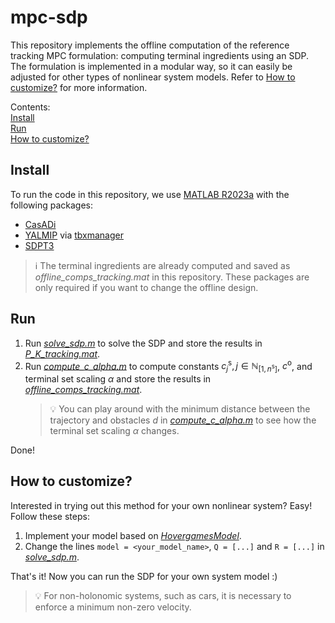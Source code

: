 # mpc-sdp
This repository implements the offline computation of the reference tracking MPC formulation: computing terminal ingredients using an SDP. The formulation is implemented in a modular way, so it can easily be adjusted for other types of nonlinear system models. Refer to [How to customize?](#how-to-customize) for more information.

Contents:\
[Install](#install)\
[Run](#run)\
[How to customize?](#how-to-customize)




## Install
To run the code in this repository, we use [MATLAB R2023a](https://nl.mathworks.com/products/new_products/release2023a.html) with the following packages:
- [CasADi](https://web.casadi.org/get)
- [YALMIP](https://yalmip.github.io) via [tbxmanager](https://tbxmanager.com)
- [SDPT3](https://blog.nus.edu.sg/mattohkc/softwares/sdpt3)

> :information_source: The terminal ingredients are already computed and saved as *offline_comps_tracking.mat* in this repository. These packages are only required if you want to change the offline design.




## Run
1. Run [*solve_sdp.m*](./solve_sdp.m) to solve the SDP and store the results in [*P_K_tracking.mat*](./P_K_tracking.mat).
2. Run [*compute_c_alpha.m*](./compute_c_alpha.m) to compute constants $c_j^\mathrm{s}, j \in \mathbb{N}_{[1,n^\mathrm{s}]}$, $c^\mathrm{o}$, and terminal set scaling $\alpha$ and store the results in [*offline_comps_tracking.mat*](./offline_comps_tracking.mat).
    > :bulb: You can play around with the minimum distance between the trajectory and obstacles $d$ in [*compute_c_alpha.m*](./compute_c_alpha.m) to see how the terminal set scaling $\alpha$ changes.

Done!



## How to customize?
Interested in trying out this method for your own nonlinear system? Easy! Follow these steps:

1. Implement your model based on [*HovergamesModel*](./HovergamesModel.m).
2. Change the lines `model = <your_model_name>`, `Q = [...]` and `R = [...]` in [*solve_sdp.m*](./solve_sdp.m).

That's it! Now you can run the SDP for your own system model :)

> :bulb: For non-holonomic systems, such as cars, it is necessary to enforce a minimum non-zero velocity.
